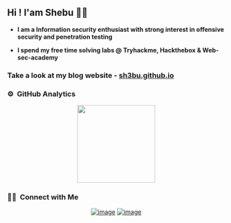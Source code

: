 ## Hi ! I'am Shebu 👋🏻

* **I am a Information security enthusiast with strong interest in offensive security and penetration testing**

* **I spend my free time solving labs @ Tryhackme, Hackthebox & Web-sec-academy**

### Take a look at my blog website - [sh3bu.github.io](https://sh3bu.github.io)


### ⚙️ &nbsp;GitHub Analytics

<p align="center">
<a href="https://github.com/sh3bu">
  <img height="180em" src="https://github-readme-stats-eight-theta.vercel.app/api?username=sh3bu&show_icons=true&theme=algolia&include_all_commits=true&count_private=true"/>
</a>
</p>

### 🤝🏻 &nbsp;Connect with Me

<div align="center">

[![image](https://img.shields.io/badge/LinkedIn-0077B5?style=for-the-badge&logo=linkedin&logoColor=white)](https://www.linkedin.com/in/shebu/)
[![image](https://img.shields.io/badge/Twitter-1DA1F2?style=for-the-badge&logo=twitter&logoColor=white)](https://twitter.com/_sh3bu)
  

